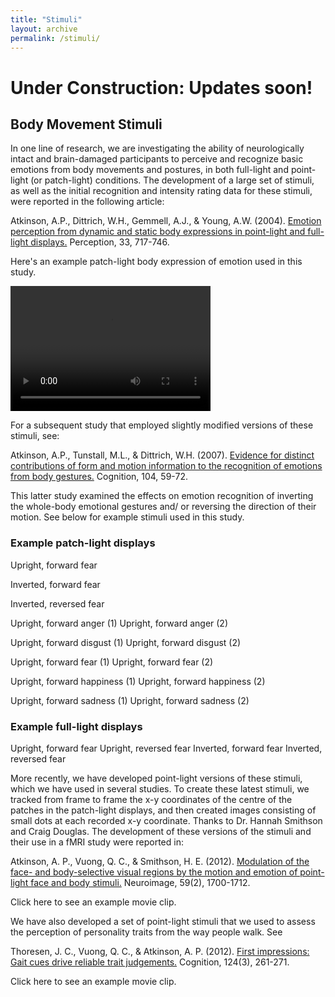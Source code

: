```yaml
---
title: "Stimuli"
layout: archive
permalink: /stimuli/
---
```

# Under Construction: Updates soon!
## Body Movement Stimuli
In one line of research, we are investigating the ability of neurologically intact and brain-damaged participants to perceive and recognize basic emotions from body movements and postures, in both full-light and point-light (or patch-light) conditions. The development of a large set of stimuli, as well as the initial recognition and intensity rating data for these stimuli, were reported in the following article:


Atkinson, A.P., Dittrich, W.H., Gemmell, A.J., & Young, A.W. (2004). [Emotion perception from dynamic and static body expressions in point-light and full-light displays.](https://dx.doi.org/10.1068/p5096) Perception, 33, 717-746.

Here's an example patch-light body expression of emotion used in this study.

<video width="320" height="200" controls preload> 
    <source src="/assets/PLbodyExample.mp4"></source>
    <source src="/assets/PLbodyExample.iphone.mp4" media="only screen and (max-device-width: 568px)"></source>
    <source src="/assets/PLbodyExample.webm"></source> 
</video>

For a subsequent study that employed slightly modified versions of these stimuli, see:

Atkinson, A.P., Tunstall, M.L., & Dittrich, W.H. (2007). [Evidence for distinct contributions of form and motion information to the recognition of emotions from body gestures.](https://dx.doi.org/10.1016/j.cognition.2006.05.005) Cognition, 104, 59-72.

This latter study examined the effects on emotion recognition of inverting the whole-body emotional gestures and/ or reversing the direction of their motion. See below for example stimuli used in this study.

### Example patch-light displays
Upright, forward fear

Inverted, forward fear

Inverted, reversed fear

Upright, forward anger (1)   Upright, forward anger (2)

Upright, forward disgust (1)   Upright, forward disgust (2)

Upright, forward fear (1)   Upright, forward fear (2)

Upright, forward happiness (1)   Upright, forward happiness (2)

Upright, forward sadness (1)   Upright, forward sadness (2)


### Example full-light displays
Upright, forward fear    Upright, reversed fear   Inverted, forward fear   Inverted, reversed fear


More recently, we have developed point-light versions of these stimuli, which we have used in several studies. To create these latest stimuli, we tracked from frame to frame the x-y coordinates of the centre of the patches in the patch-light displays, and then created images consisting of small dots at each recorded x-y coordinate. Thanks to Dr. Hannah Smithson and Craig Douglas. The development of these versions of the stimuli and their use in a fMRI study were reported in:

Atkinson, A. P., Vuong, Q. C., & Smithson, H. E. (2012). [Modulation of the face- and body-selective visual regions by the motion and emotion of point-light face and body stimuli.](https://dx.doi.org/10.1016/j.neuroimage.2011.08.073) Neuroimage, 59(2), 1700-1712.

Click here to see an example movie clip.

We have also developed a set of point-light stimuli that we used to assess the perception of personality traits from the way people walk. See

Thoresen, J. C., Vuong, Q. C., & Atkinson, A. P. (2012). [First impressions: Gait cues drive reliable trait judgements.](https://dx.doi.org/10.1016/j.cognition.2012.05.018) Cognition, 124(3), 261-271.

Click here to see an example movie clip.

